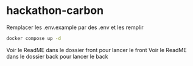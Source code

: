# hackathon-carbon
Remplacer les .env.example par des .env et les remplir

````bash
docker compose up -d
````

Voir le ReadME dans le dossier front pour lancer le front
Voir le ReadME dans le dossier back pour lancer le back
